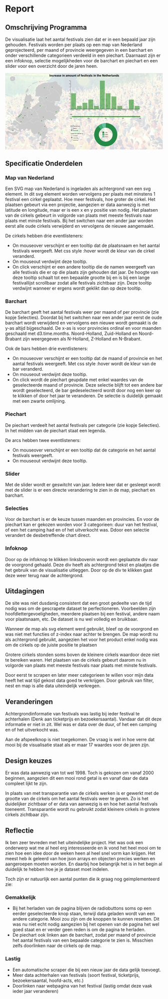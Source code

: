 # Report

## Omschrijving Programma

De visualisatie laat het aantal festivals zien dat er in een bepaald jaar zijn gehouden. Festivals worden per plaats op een map van Nederland geprojecteerd, per maand of provincie weergegeven in een barchart en onder verschillende categorieen verdeeld in een piechart. Daarnaast zijn er een infoknop, selectie mogelijkheden voor de barchart en piechart en een slider voor een overzicht door de jaren heen.

![](doc/overzicht.png)

## Specificatie Onderdelen

### Map van Nederland

Een SVG map van Nederland is ingeladen als achtergrond van een svg element. In dit svg element worden vervolgens per plaats met minstens 1 festival een cirkel geplaatst. Hoe meer festivals, hoe groter de cirkel. Het plaatsen gebeurt via een projectie, aangezien er data aanwezig is met latitude en longitude, maar er is een x en y positie van nodig. Het plaatsen van de cirkels gebeurt in volgorde van plaats met meeste festivals naar plaats met minste festivals. Bij het switchen naar een ander jaar worden eerst alle oude cirkels verwijderd en vervolgens de nieuwe aangemaakt.

De cirkels hebben drie eventlisteners:
* On mouseover verschijnt er een tooltip dat de plaatsnaam en het aantal festivals weergeeft. Met css style :hover wordt de kleur van de cirkel veranderd.
* On mouseout verdwijnt deze tooltip.
* On click verschijnt er een andere tooltip die de namen weergeeft van alle festivals die er op die plaats zijn gehouden dat jaar. De hoogte van deze tooltip schaalt tot een bepaalde grootte bij en is bij een lange festivallijst scrollbaar zodat alle festivals zichtbaar zijn. Deze tooltip verdwijnt wanneer er ergens wordt geklikt dan op deze tooltip.

### Barchart

De barchart geeft het aantal festivals weer per maand of per provincie (zie kopje Selecties). Doordat bij het switchen naar een ander jaar eerst de oude barchart wordt verwijderd en vervolgens een nieuwe wordt gemaakt is de y-as altijd bijgeschaald. De x-as is voor provincies ordinal en voor maanden geschaald met d3.time.months. Noord-Holland, Zuid-Holland en Noord-Brabant zijn weergegeven als N-Holland, Z-Holland en N-Brabant.

Ook de bars hebben drie eventlisteners:
* On mouseover verschijnt er een tooltip dat de maand of provincie en het aantal festivals weergeeft. Met css style :hover wordt de kleur van de bar veranderd.
* On mouseout verdwijnt deze tooltip.
* On click wordt de piechart geupdate met enkel waardes van de geselecteerde maand of provincie. Deze selectie blijft tot een andere bar wordt geselecteerd, de bar gedeselecteerd wordt door nog een keer op te klikken of door het jaar te veranderen. De selectie is duidelijk gemaakt met een zwarte omlijning.

### Piechart

De piechart verdeelt het aantal festivals per categorie (zie kopje Selecties). In het midden van de piechart staat een legenda.

De arcs hebben twee eventlisteners:
* On mouseover verschijnt er een tooltip dat de categorie en het aantal festivals weergeeft.
* On mouseout verdwijnt deze tooltip.

### Slider

Met de slider wordt er geswitcht van jaar. Iedere keer dat er gesleept wordt met de slider is er een directe verandering te zien in de map, piechart en barchart.

### Selecties

Voor de barchart is er de keuze tussen maanden en provincies. En voor de piechart kan er gekozen worden voor 3 categorieen: duur van het festival, of een het camping had en of het uitverkocht was. Ddoor een selectie verandert de desbetreffende chart direct.

### Infoknop

Door op de infoknop te klikken linksbovenin wordt een geplaatste div naar de voorgrond gehaald. Deze div heeft als achtergrond tekst en plaatjes die het gebruik van de visualisatie uitleggen. Door op de div te klikken gaat deze weer terug naar de achtergrond.

## Uitdagingen

De site was niet dusdanig consistent dat een groot gedeelte van de tijd nodig was om de gescrapete dataset te perfectioneren. Voorbeelden zijn hoofdlettergevoeligheden, meerdere plaatsen bij een festival, andere naam voor plaatsnaam, etc. De dataset is nu wel volledig en bruikbaar.

Wanneer de map als svg element werd gebruikt, bleef op de voorgrond en was niet met functies of z-index naar achter te brengen. De map wordt nu als achtergrond gebruikt, aangezien het voor het product enkel nodig was om de cirkels op de juiste positie te plaatsen

Grotere cirkels stonden soms boven de kleinere cirkels waardoor deze niet te bereiken waren. Het plaatsen van de cirkels gebeurt daarom nu in volgorde van plaats met meeste festivals naar plaats met minste festivals.

Door eerst te scrapen en later meer categorieen te willen voor mijn data heeft het wat tijd gekost data goed te verkrijgen. Door gebruik van filter, nest en map is alle data uiteindelijk verkregen.

## Veranderingen

Achtergrondinformatie van festivals was lastig bij ieder festival te achterhalen (Denk aan ticketprijs en bezoekersaantal). Vandaar dat dit deze informatie er niet in zit. Wel was er data over de duur, of het een camping en of het uitverkocht was.

Aan de afspeelknop is niet toegekomen. De vraag is wel in hoe verre dat mooi bij de visualisatie staat als er maar 17 waardes voor de jaren zijn.  

## Design keuzes

Er was data aanwezig van tot wel 1998. Toch is gekozen om vanaf 2000 beginnen, aangezien dit een mooi rond getal is en vanaf daar de data compleet lijkt te zijn.

In plaats van met transparantie van de cirkels werken is er gewerkt met de grootte van de cirkels om het aantal festivals weer te geven. Zo is het duidelijker zichtbaar of er data van aanwezig is en hoe het aantal festivals toeneemt. Transparantie wordt nu gebruikt zodat kleinere cirkels in grotere cirkels zichtbaar zijn.

## Reflectie

Ik ben zeer tevreden met het uiteindelijke project. Het was ook een onderwerp wat me al heel erg interesseerde en ik vond het heel mooi om te zien hoe een idee door de weken heen al heel snel vorm kan krijgen. Het meest heb ik geleerd van hoe json arrays en objecten precies werken en aangeroepen moeten worden. En daarbij hoe belangrijk het is in het begin al duidelijk te hebben hoe je je dataset moet indelen.

Toch zijn er natuurlijk een aantal punten die ik graag nog geimplementeerd zie:

### Gemakkelijk

* Bij het herladen van de pagina blijven de radiobuttons soms op een eerder geselecteerde knop staan, terwijl data geladen wordt van een andere categorie. Mooi zou zijn om de knoppen te kunnen resetten. Dit was nu niet echt nodig aangezien bij het openen van de pagina het wel goed staat en er verder geen reden is om de pagina te herladen.
* De piechart ook linken aan de barchart, zodat per maand of provincie het aantal festivals van een bepaalde categorie te zien is. Misschien zelfs doorlinken naar de cirkels op de map.

### Lastig

* Een automatische scraper die bij een nieuw jaar de data gelijk toevoegt.
* Meer data achterhalen van festivals (soort festival, ticketprijs, bezoekersaantal, hoofd-acts, etc.)
* Doorlinken naar webpagina van het festival (lastig omdat deze vaak ieder jaar veranderen)
